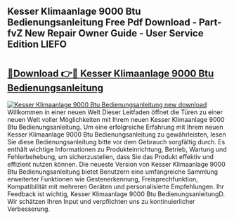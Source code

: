 ## Kesser Klimaanlage 9000 Btu Bedienungsanleitung Free Pdf Download - Part-fvZ New Repair Owner Guide - User Service Edition LIEFO

# <h2><a href="http://df31jd.blite.top/?on=Kesser+Klimaanlage+9000+Btu+Bedienungsanleitung">🔗Download 👉🔴 Kesser Klimaanlage 9000 Btu Bedienungsanleitung</a></h2>

[![Kesser Klimaanlage 9000 Btu Bedienungsanleitung new download](https://i.imgur.com/lujVjoI.png)](http://df31jd.blite.top/?on=Kesser+Klimaanlage+9000+Btu+Bedienungsanleitung)
Willkommen in einer neuen Welt Dieser Leitfaden öffnet die Türen zu einer neuen Welt voller Möglichkeiten mit Ihrem neuen Kesser Klimaanlage 9000 Btu Bedienungsanleitung. Um eine erfolgreiche Erfahrung mit Ihrem neuen Kesser Klimaanlage 9000 Btu Bedienungsanleitung zu gewährleisten, lesen Sie diese Bedienungsanleitung bitte vor dem Gebrauch sorgfältig durch. Es enthält wichtige Informationen zu Produkteinrichtung, Betrieb, Wartung und Fehlerbehebung, um sicherzustellen, dass Sie das Produkt effektiv und effizient nutzen können. Die neueste Version von Kesser Klimaanlage 9000 Btu Bedienungsanleitung bietet Benutzern eine umfangreiche Sammlung erweiterter Funktionen wie Gestenerkennung, Freisprechfunktion, Kompatibilität mit mehreren Geräten und personalisierte Empfehlungen. Ihr Feedback ist wichtig, Kesser Klimaanlage 9000 Btu BedienungsanleitungD. Wir schätzen Ihren Input und verpflichten uns zu kontinuierlicher Verbesserung.
